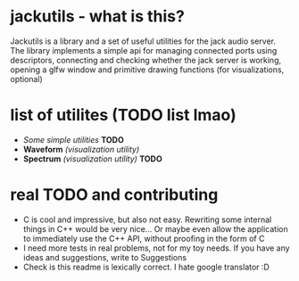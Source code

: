 # jackutils - what is this?
Jackutils is a library and a set of useful utilities for the jack audio server. The library implements a simple api for managing connected ports using descriptors, connecting and checking whether the jack server is working, opening a glfw window and primitive drawing functions (for visualizations, optional)
# list of utilites (TODO list lmao)
- *Some simple utilities* **TODO**
- **Waveform** *(visualization utility)*
- **Spectrum** *(visualization utility)* **TODO**

# real TODO and contributing
- C is cool and impressive, but also not easy. Rewriting some internal things in C++ would be very nice... Or maybe even allow the application to immediately use the C++ API, without proofing in the form of C
- I need more tests in real problems, not for my toy needs. If you have any ideas and suggestions, write to Suggestions
- Check is this readme is lexically correct. I hate google translator :D

